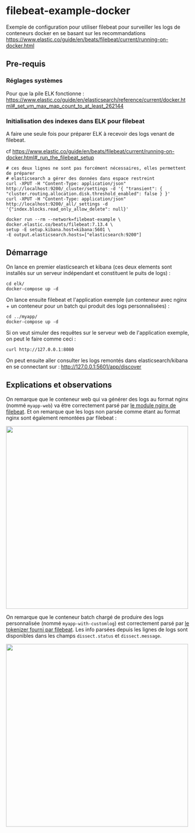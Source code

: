 # filebeat-example-docker

Exemple de configuration pour utiliser filebeat pour surveiller les logs de conteneurs docker en se basant sur les recommandations https://www.elastic.co/guide/en/beats/filebeat/current/running-on-docker.html

## Pre-requis

### Réglages systèmes 
Pour que la pile ELK fonctionne :
https://www.elastic.co/guide/en/elasticsearch/reference/current/docker.html#_set_vm_max_map_count_to_at_least_262144


### Initialisation des indexes dans ELK pour filebeat

A faire une seule fois pour préparer ELK à recevoir des logs venant de filebeat.

cf https://www.elastic.co/guide/en/beats/filebeat/current/running-on-docker.html#_run_the_filebeat_setup

```
# ces deux lignes ne sont pas forcément nécessaires, elles permettent de préparer
# elasticsearch a gérer des données dans espace restreint
curl -XPUT -H "Content-Type: application/json" http://localhost:9200/_cluster/settings -d '{ "transient": { "cluster.routing.allocation.disk.threshold_enabled": false } }'
curl -XPUT -H "Content-Type: application/json" http://localhost:9200/_all/_settings -d '{"index.blocks.read_only_allow_delete": null}'

docker run --rm --network=filebeat-example \
docker.elastic.co/beats/filebeat:7.13.4 \
setup -E setup.kibana.host=kibana:5601 \
-E output.elasticsearch.hosts=["elasticsearch:9200"]
```

## Démarrage

On lance en premier elasticsearch et kibana (ces deux elements sont installés sur un serveur indépendant et constituent le puits de logs) :
```
cd elk/
docker-compose up -d
```

On lance ensuite filebeat et l'application exemple (un conteneur avec nginx + un conteneur pour un batch qui produit des logs personnalisées) :
```
cd ../myapp/
docker-compose up -d
```

Si on veut simuler des requêtes sur le serveur web de l'application exemple, on peut le faire comme ceci :
```
curl http://127.0.0.1:8080
```

On peut ensuite aller consulter les logs remontés dans elasticsearch/kibana en se connectant sur : http://127.0.0.1:5601/app/discover

## Explications et observations

On remarque que le conteneur web qui va générer des logs au format nginx (nommé `myapp-web`) va être correctement parsé par [le module nginx de filebeat](https://github.com/kerphi/filebeat-example-docker/blob/main/myapp/docker-compose.yml#L11-L15). Et on remarque que les logs non parsée comme étant au format nginx sont également remontées par filebeat :

<img src="https://user-images.githubusercontent.com/328244/127513686-803c6684-8a4a-4d33-a2a3-f4ce0c03a7c4.png" width="500px" />



On remarque que le conteneur batch chargé de produire des logs personnalisée (nommé `myapp-with-customlog`) est correctement parsé par [le tokenizer fourni par filebeat](https://github.com/kerphi/filebeat-example-docker/blob/main/myapp/docker-compose.yml#L25-L27). Les info parsées depuis les lignes de logs sont disponibles dans les champs `dissect.status` et `dissect.message`.

<img src="https://user-images.githubusercontent.com/328244/127512443-3e083071-46fc-42e7-9ea5-9c646dbfef33.png" width="500px" />


